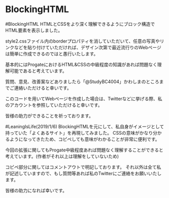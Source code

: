# BlockingHTML
#BlockingHTML
  HTMLとCSSをより深く理解できるようにブロック構造でHTML要素を表示しました。

  style2.cssファイル内のborderプロパティを消していただいて、任意の写真やリンクなどを貼り付けていただければ、デザイン次第で最近流行りのWebページは簡単に作成できるのではと愚行いたします。

  基本的にはProgateにおけるHTML&CSSの中級程度の知識があれば問題なく理解可能であると考えています。

  質問、意見、改善案などありましたら「@StudyBC4004」かわしまのところまでご連絡いただけると幸いです。

  このコードを用いてWebページを作成した場合は、Twitterなどに挙げる際、私のアカウントを参照していただけると幸いです。

  皆様の助力ができることを祈っております。


#LeaningIsLife(2019/1/6)
  BlockingHTMLを元にして、私自身がイメージとして持っていた「よくあるサイト」を再現してみました。
  CSSの意味がかなり分かるようになってきたため、コピペしても意味がわかることが非常に便利です。

  今回の拡張に関してもProgate中級程度あれば問題なく理解することができると考えています。(作者がそれ以上は理解をしていないため)

  コピペ部分に関してはコメントアウトで明記しております。
  それ以外は全て私が記述していますので、もし質問等あれば私のTwitterにご連絡をお願いいたします。

  皆様の助力になれば幸いです。
